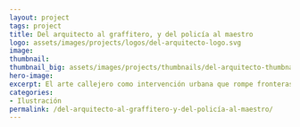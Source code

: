 ```yaml
---
layout: project
tags: project
title: Del arquitecto al graffitero, y del policía al maestro
logo: assets/images/projects/logos/del-arquitecto-logo.svg
image:
thumbnail:
thumbnail_big: assets/images/projects/thumbnails/del-arquitecto-thumbnail-big.png
hero-image:
excerpt: El arte callejero como intervención urbana que rompe fronteras.
categories:
- Ilustración
permalink: /del-arquitecto-al-graffitero-y-del-policía-al-maestro/
---
```

